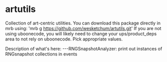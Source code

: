 # artutils


Collection of art-centric utilities. You can download this package directly in mrb using:
'mrb g https://github.com/wesketchum/artutils.git'
If you are not using uboonecode, you will likely need to change your ups/product_deps area
to not rely on uboonecode. Pick appropriate values.

Description of what's here:
---RNGSnapshotAnalyzer: print out instances of RNGsnapshot collections in events

